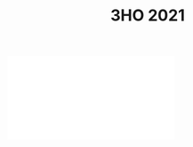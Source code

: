 ﻿---
title: ЗНО 2021
---

<embed src="//www.slideshare.net/slideshow/embed_code/key/ivLPfKn8mm8u11"></embed>
